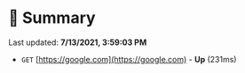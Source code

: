 # 📖 Summary
Last updated: **7/13/2021, 3:59:03 PM**

- `GET` [https://google.com](https://google.com) - **Up** (231ms)
